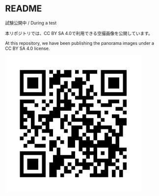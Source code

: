 # README

試験公開中 / During a test

本リポジトリでは、CC BY SA 4.0で利用できる空撮画像を公開しています。

At this repository, we have been publishing the panorama images under a CC BY SA 4.0 license.

![code](./code.png)